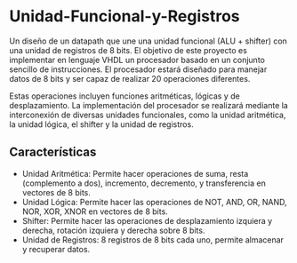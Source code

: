 
# Unidad-Funcional-y-Registros
Un diseño de un datapath que une una unidad funcional (ALU + shifter) con una unidad de registros de 8 bits.
El objetivo de este proyecto es implementar en lenguaje VHDL un procesador basado en un conjunto sencillo de instrucciones. El
procesador estará diseñado para manejar datos de 8 bits y ser capaz de realizar 20 operaciones diferentes. 

Estas operaciones incluyen
funciones aritméticas, lógicas y de desplazamiento. La implementación del procesador se realizará mediante la interconexión de
diversas unidades funcionales, como la unidad aritmética, la unidad lógica, el shifter y la unidad de registros.

## Características

- Unidad Aritmética: Permite hacer operaciones de suma, resta (complemento a dos), incremento, decremento, y transferencia en vectores de 8 bits.   
- Unidad Lógica: Permite hacer las operaciones de NOT, AND, OR, NAND, NOR, XOR, XNOR en vectores de 8 bits. 
- Shifter: Permite hacer las operaciones de desplazamiento izquiera y derecha, rotación izquiera y derecha sobre 8 bits.
- Unidad de Registros: 8 registros de 8 bits cada uno, permite almacenar y recuperar datos.
